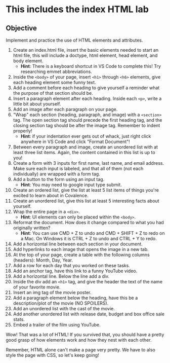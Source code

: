 # This includes the index HTML lab

## Objective

Implement and practice the use of HTML elements and attributes.

  1. Create an index.html file, insert the basic elements needed to start an html file, this will include a doctype, html element, head element, and body element.
      * **Hint**: There is a keyboard shortcut in VS Code to complete this! Try researching emmet abbreviations.
  2. Inside the `<body>` of your page, insert `<h1>` through `<h6>` elements, give each heading element some funny text.
  3. Add a comment before each heading to give yourself a reminder what the purpose of that section should be.
  4. Insert a paragraph element after each heading. Inside each `<p>`, write a little bit about yourself.
  5. Add an image after each paragraph on your page.
  6. "Wrap" each section (heading, paragraph, and image) with a `<section>` tag. The open section tag should precede the first heading tag, and the closing section tag should be after the image tag. Remember to indent properly!
      * **Hint**: if your indentation ever gets out of whack, just right click anywhere in VS Code and click "Format Document"!
  7. Between every paragraph and image, create an unordered list with at least three list items. Again, the content contained in this list is up to you!
  8. Create a form with 3 inputs for first name, last name, and email address. Make sure each input is labeled, and that all of them (not each individually) are wrapped with a form tag.
  9. Add a button to the form using an input tag.
      * **Hint**: You may need to google input type submit.
  10. Create an ordered list, give the list at least 5 list items of things you're excited to learn about in Covalence.
  11. Create an unordered list, give this list at least 5 interesting facts about yourself.
  12. Wrap the entire page in a `<div>`.
      * **Hint**: UI elements can only be placed within the `<body>`.
  13. Reformat the document. How does it change compared to what you had originally written?
      * **Hint**: You can use CMD + Z to undo and CMD + SHIFT + Z to redo on a Mac. On Windows it is CTRL + Z to undo and CTRL + Y to redo.
  14. Add a horizontal line between each section in your document.
  15. Add hyperlinks to each image that opens the image in a new tab.
  16. At the top of your page, create a table with the following columns (headers): Month, Day, Year.
  17. Add a row for each day that you worked on these tasks.
  18. Add an anchor tag, have this link to a funny YouTube video.
  19. Add a horizontal line. Below the line add a div.
  20. Inside the div add an `<h1>` tag, and give the header the text of the name of your favorite movie.
  21. Insert an img tag of the movie poster.
  22. Add a paragraph element below the heading, have this be a description/plot of the movie (NO SPOILERS).
  23. Add an unordered list with the cast of the movie.
  24. Add another unordered list with release date, budget and box office sale stats.
  25. Embed a trailer of the film using YouTube.

Wow! That was a lot of HTML! If you survived that, you should have a pretty good grasp of how elements work and how they nest with each other.

Remember, HTML alone can't make a page very pretty. We have to also style the page with CSS, so let's keep going!